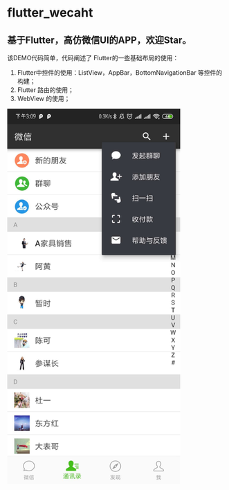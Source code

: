 # flutter_wecaht

## 基于Flutter，高仿微信UI的APP，欢迎Star。

该DEMO代码简单，代码阐述了 Flutter的一些基础布局的使用：
1. Flutter中控件的使用：ListView，AppBar，BottomNavigationBar 等控件的构建；
2. Flutter 路由的使用；
3. WebView 的使用；

<img src="https://github.com/QzwJuHao/Flutter_WeChat/blob/master/demo02.jpeg" width="400" hegiht="203" align=center />
